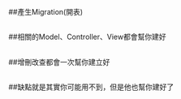 ##產生Migration(開表)
##
##相關的Model、Controller、View都會幫你建好
##
##增刪改查都會一次幫你建立好
##
##缺點就是其實你可能用不到，但是他也幫你建好了
